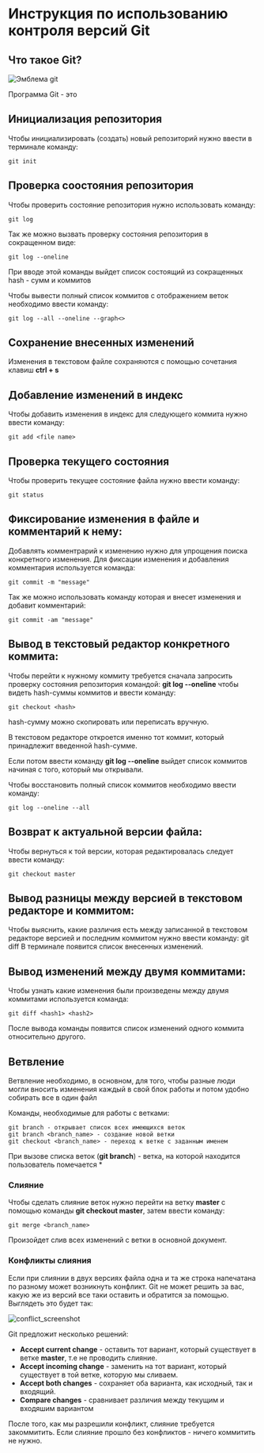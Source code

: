 # **Инструкция по использованию контроля версий Git**

## Что такое Git?

![Эмблема git](150171675-45d9b808-e847-457c-8b8c-e5b24a324d85.png)

Программа Git - это

## Инициализация репозитория
Чтобы инициализировать (создать) новый репозиторий нужно ввести в терминале команду:

    git init

## Проверка соостояния репозитория

Чтобы проверить состояние репозитория нужно использовать команду:

    git log

Так же можно вызвать проверку состояния репозитория в сокращенном виде:

    git log --oneline

При вводе этой команды выйдет список состоящий из сокращенных hash - сумм и коммитов

Чтобы вывести полный список коммитов с отображением веток необходимо ввести команду:

    git log --all --oneline --graph<>

## Сохранение внесенных изменений

Изменения в текстовом файле сохраняются с помощью сочетания клавиш **ctrl + s**

## Добавление изменений в индекс

Чтобы добавить изменения в индекс для следующего коммита нужно ввести команду:

    git add <file name>
    
## Проверка текущего состояния

Чтобы проверить текущее состояние файла нужно ввести команду:

    git status
## Фиксирование изменения в файле и комментарий к нему:
Добавлять комментрарий к изменению нужно для упрощения поиска конкретного изменения. Для фиксации изменения и добавления комментария используется команда:

    git commit -m "message"    
Так же можно использовать команду которая и внесет изменения и добавит комментарий:

    git commit -am "message"

## Вывод в текстовый редактор конкретного коммита:

Чтобы перейти к нужному коммиту требуется сначала запросить проверку состояния репозитория командой: **git log --oneline** чтобы видеть hash-суммы коммитов и ввести команду: 

    git checkout <hash>

hash-сумму можно скопировать или переписать вручную.

В текстовом редакторе откроется именно тот коммит, который принадлежит введенной hash-сумме.

Если потом ввести команду **git log --oneline** выйдет список коммитов начиная с того, который мы открывали.

Чтобы восстановить полный список коммитов необходимо ввести команду:

    git log --oneline --all


## Возврат к актуальной версии файла:

Чтобы вернуться к той версии, которая редактировалась следует ввести команду:

    git checkout master
    
## Вывод разницы между версией в текстовом редакторе и коммитом:

Чтобы выяснить, какие различия есть между записанной в текстовом редакторе версией и последним коммитом нужно ввести команду:
    git diff
В терминале появится список внесенных изменений. 

## Вывод изменений между двумя коммитами:
Чтобы узнать какие изменения были произведены между двумя коммитами используется команда:

    git diff <hash1> <hash2>

После вывода команды появится список изменений одного коммита относительно другого.    

## Ветвление 

Ветвление необходимо, в основном, для того, чтобы разные люди могли вносить изменения каждый в свой блок работы и потом удобно собирать все в один файл

Команды, необходимые для работы с ветками:

    git branch - открывает список всех имеющихся веток
    git branch <branch_name> - создание новой ветки
    git checkout <branch_name> - переход к ветке с заданным именем

При вызове списка веток (**git branch**) - ветка, на которой находится пользователь помечается *


### Слияние

Чтобы сделать слияние веток нужно перейти на ветку **master** с помощью команды **git checkout master**, затем ввести команду:

    git merge <branch_name>
Произойдет слив всех изменений с ветки в основной документ.


### Конфликты слияния

Если при слиянии в двух версиях файла одна и та же строка напечатана по разному может возникнуть конфликт. Git не может решить за вас, какую же из версий все таки оставить и обратится за помощью. Выглядеть это будет так:

![conflict_screenshot](git_merge_conflict.jpg)

Git предложит несколько решений:

* **Accept current change** - оставить тот вариант, который существует в ветке **master**, т.е не проводить слияние.
* **Accept incoming change** - заменить на тот вариант, который существует в той ветке, которую мы сливаем.
* **Accept both changes** - сохраняет оба варианта, как исходный, так и входящий.
* **Compare changes** - сравнивает различия между текущим и входяшим вариантом

После того, как мы разрешили конфликт, слияние требуется закоммитить. Если слияние прошло без конфликтов - ничего коммитить не нужно.
